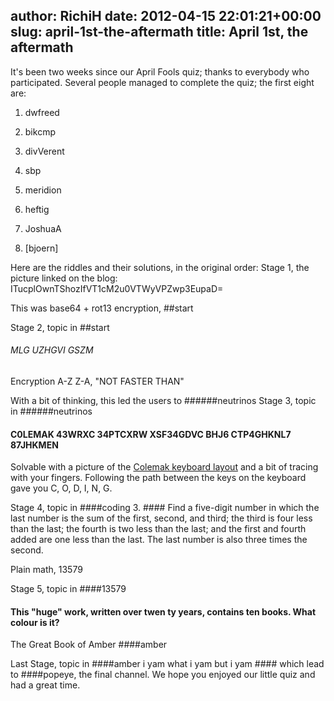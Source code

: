 author: RichiH
date: 2012-04-15 22:01:21+00:00
slug: april-1st-the-aftermath
title: April 1st, the aftermath
---

It's been two weeks since our April Fools quiz; thanks to everybody who participated. Several people managed to complete the quiz; the first eight are:



	
  1. dwfreed

	
  2. bikcmp

	
  3. divVerent

	
  4. sbp

	
  5. meridion

	
  6. heftig

	
  7. JoshuaA

	
  8. [bjoern]


Here are the riddles and their solutions, in the original order: 
Stage 1, the picture linked on the blog: 
ITucplOwnTShozIfVT1cM2u0VTWyVPZwp3EupaD=

This was base64 + rot13 encryption, 
##start

Stage 2, topic in ##start 
 
###### MLG UZHGVI GSZM 

Encryption A-Z Z-A, 
"NOT FASTER THAN"

With a bit of thinking, this led the users to ######neutrinos
Stage 3, topic in  ######neutrinos
#### C0LEMAK 43WRXC 34PTCXRW XSF34GDVC BHJ6 CTP4GHKNL7 87JHKMEN 

Solvable with a picture of the [Colemak keyboard layout](http://colemak.com/wiki/images/8/80/Colemak_layout_2.png) and a bit of tracing with your fingers. Following the path between the keys on the keyboard gave you C, O, D, I, N, G. 

Stage 4, topic in ####coding 
3. #### Find a five-digit number in which the last number is the sum of the first, second, and third; the third is four less than the last; the fourth is two less than the last; and the first and fourth added are one less than the last. The last number is also three times the second.

Plain math, 13579

Stage 5, topic in ####13579 
#### This "huge" work, written over twen ty years, contains ten books. What colour is it?

The Great Book of Amber
####amber

Last Stage, topic in ####amber
i yam what i yam but i yam ####
which lead to ####popeye, the final channel. 
We hope you enjoyed our little quiz and had a great time.
